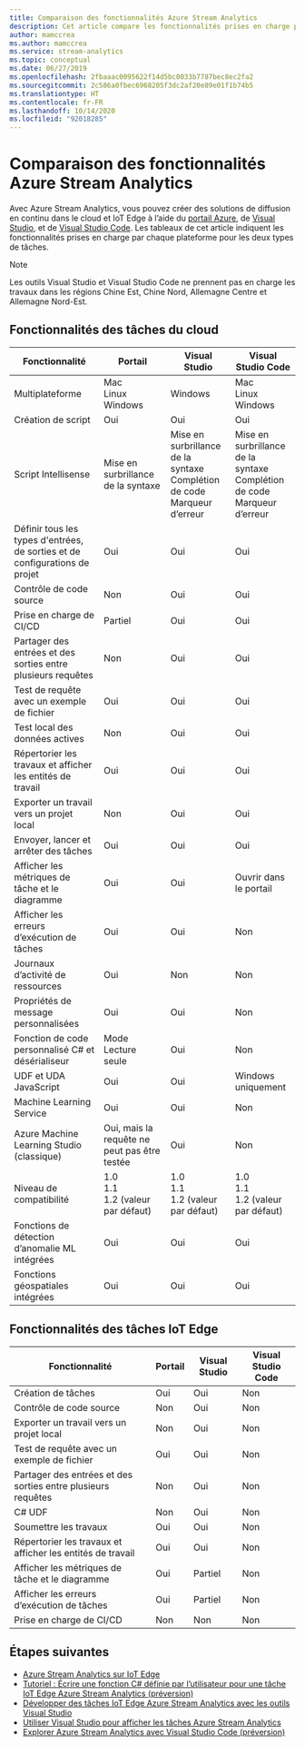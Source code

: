 ```yaml
---
title: Comparaison des fonctionnalités Azure Stream Analytics
description: Cet article compare les fonctionnalités prises en charge pour les tâches cloud et IoT Edge Azure Stream Analytics dans le portail Azure, Visual Studio et Visual Studio Code.
author: mamccrea
ms.author: mamccrea
ms.service: stream-analytics
ms.topic: conceptual
ms.date: 06/27/2019
ms.openlocfilehash: 2fbaaac0095622f14d5bc0033b7787bec8ec2fa2
ms.sourcegitcommit: 2c586a0fbec6968205f3dc2af20e89e01f1b74b5
ms.translationtype: HT
ms.contentlocale: fr-FR
ms.lasthandoff: 10/14/2020
ms.locfileid: "92018285"
---
```

# <a name="azure-stream-analytics-feature-comparison"></a>Comparaison des fonctionnalités Azure Stream Analytics

Avec Azure Stream Analytics, vous pouvez créer des solutions de diffusion en continu dans le cloud et IoT Edge à l’aide du [portail Azure](stream-analytics-quick-create-portal.md), de [Visual Studio](stream-analytics-quick-create-vs.md), et de [Visual Studio Code](quick-create-visual-studio-code.md). Les tableaux de cet article indiquent les fonctionnalités prises en charge par chaque plateforme pour les deux types de tâches.

> [!NOTE]
> Les outils Visual Studio et Visual Studio Code ne prennent pas en charge les travaux dans les régions Chine Est, Chine Nord, Allemagne Centre et Allemagne Nord-Est.

## <a name="cloud-job-features"></a>Fonctionnalités des tâches du cloud


|Fonctionnalité  |Portail  |Visual Studio  |Visual Studio Code  |
|---------|---------|---------|---------|
|Multiplateforme     |Mac</br>Linux</br> Windows         | Windows        |Mac</br>Linux</br> Windows          |
|Création de script     |Oui         |Oui         |Oui         |
|Script Intellisense     |Mise en surbrillance de la syntaxe         |Mise en surbrillance de la syntaxe</br>Complétion de code</br>Marqueur d’erreur         |Mise en surbrillance de la syntaxe</br>Complétion de code</br>Marqueur d’erreur         |
|Définir tous les types d'entrées, de sorties et de configurations de projet     |Oui         |Oui         |Oui         |
|Contrôle de code source     |Non          |Oui         |Oui         |
|Prise en charge de CI/CD     |Partiel         |Oui         |Oui         |
|Partager des entrées et des sorties entre plusieurs requêtes     |Non          |Oui         |Oui         |
|Test de requête avec un exemple de fichier     |Oui         |Oui        |Oui         |
|Test local des données actives     |Non          |Oui       |Oui      |
|Répertorier les travaux et afficher les entités de travail     |Oui         |Oui        |Oui         |
|Exporter un travail vers un projet local     |Non          |Oui         |Oui         |
|Envoyer, lancer et arrêter des tâches     |Oui         |Oui         |Oui         |
|Afficher les métriques de tâche et le diagramme     |Oui         |Oui         |Ouvrir dans le portail         |
|Afficher les erreurs d’exécution de tâches     |Oui         |Oui         |Non          |
|Journaux d’activité de ressources     |Oui         |Non          |Non          |
|Propriétés de message personnalisées     |Oui         |Oui         |Non        |
|Fonction de code personnalisé C# et désérialiseur|Mode Lecture seule|Oui|Non |
|UDF et UDA JavaScript     |Oui         |Oui         |Windows uniquement         |
|Machine Learning Service     |Oui        |Oui         |Non          |
|Azure Machine Learning Studio (classique)|Oui, mais la requête ne peut pas être testée        |Oui |Non          |
|Niveau de compatibilité     |1.0</br>1.1</br>1.2 (valeur par défaut)         |1.0</br>1.1</br>1.2 (valeur par défaut)           |1.0</br>1.1</br>1.2 (valeur par défaut)           |
|Fonctions de détection d’anomalie ML intégrées     |Oui         |Oui         |Oui         |
|Fonctions géospatiales intégrées     |Oui         |Oui         |Oui         |



## <a name="iot-edge-job-features"></a>Fonctionnalités des tâches IoT Edge

|Fonctionnalité  |Portail  |Visual Studio  |Visual Studio Code  |
|---------|---------|---------|---------|
|Création de tâches     |Oui         |Oui         |Non          |
|Contrôle de code source     |Non          |Oui         |Non          |
|Exporter un travail vers un projet local     |Non          |Oui         |Non          |
|Test de requête avec un exemple de fichier     |Oui         |Oui         |Non          |
|Partager des entrées et des sorties entre plusieurs requêtes     |Non          |Oui         |Non          |
|C# UDF     |Non          |Oui         |Non          |
|Soumettre les travaux     |Oui         |Oui         |Non          |
|Répertorier les travaux et afficher les entités de travail     |Oui         |Oui         |Non          |
|Afficher les métriques de tâche et le diagramme     |Oui         |Partiel         |Non          |
|Afficher les erreurs d’exécution de tâches     |Oui         |Partiel         |Non          |
|Prise en charge de CI/CD     |Non          |Non          |Non          |


## <a name="next-steps"></a>Étapes suivantes

* [Azure Stream Analytics sur IoT Edge](stream-analytics-edge.md)
* [Tutoriel : Écrire une fonction C# définie par l’utilisateur pour une tâche IoT Edge Azure Stream Analytics (préversion)](stream-analytics-edge-csharp-udf.md)
* [Développer des tâches IoT Edge Azure Stream Analytics avec les outils Visual Studio](stream-analytics-tools-for-visual-studio-edge-jobs.md)
* [Utiliser Visual Studio pour afficher les tâches Azure Stream Analytics](stream-analytics-vs-tools.md)
* [Explorer Azure Stream Analytics avec Visual Studio Code (préversion)](visual-studio-code-explore-jobs.md)


